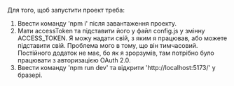 Для того, щоб запустити проект треба:

1. Ввести команду 'npm i' після завантаження проекту.
2. Мати accessToken та підставити його у файл config.js у змінну ACCESS_TOKEN. Я можу надати свій, з яким я працював, або можете підставити свій. Проблема мого в тому, що він тимчасовий. Постійного додаток не має, бо як я зрорзумів, там потрібно було працювати з авторизацією OAuth 2.0.
3. Ввести команду 'npm run dev' та відкрити 'http://localhost:5173/' у бразері.
